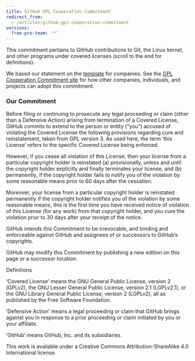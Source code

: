 ```yaml
---
title: GitHub GPL Cooperation Commitment
redirect_from:
  - /articles/github-gpl-cooperation-commitment
versions:
  free-pro-team: '*'
---
```


This commitment pertains to GitHub contributions to Git, the Linux kernel, and other programs under covered licenses (scroll to the end for definitions).

We based our statement on the [template](https://github.com/gplcc/gplcc/blob/master/Company/GPL%20Cooperation%20Commitment-Company-Template.md) for companies. See the [GPL Cooperation Commitment site](https://gplcc.github.io/gplcc/) for how other companies, individuals, and projects can adopt this commitment.

### Our Commitment

Before filing or continuing to prosecute any legal proceeding or claim (other than a Defensive Action) arising from termination of a Covered License, GitHub commits to extend to the person or entity (“you”) accused of violating the Covered License the following provisions regarding cure and reinstatement, taken from GPL version 3. As used here, the term ‘this License’ refers to the specific Covered License being enforced.

However, if you cease all violation of this License, then your license from a particular copyright holder is reinstated (a) provisionally, unless and until the copyright holder explicitly and finally terminates your license, and (b) permanently, if the copyright holder fails to notify you of the violation by some reasonable means prior to 60 days after the cessation.

Moreover, your license from a particular copyright holder is reinstated permanently if the copyright holder notifies you of the violation by some reasonable means, this is the first time you have received notice of violation of this License (for any work) from that copyright holder, and you cure the violation prior to 30 days after your receipt of the notice.

GitHub intends this Commitment to be irrevocable, and binding and enforceable against GitHub and assignees of or successors to GitHub’s copyrights.

GitHub may modify this Commitment by publishing a new edition on this page or a successor location.

Definitions

‘Covered License’ means the GNU General Public License, version 2 (GPLv2), the GNU Lesser General Public License, version 2.1 (LGPLv2.1), or the GNU Library General Public License, version 2 (LGPLv2), all as published by the Free Software Foundation.

‘Defensive Action’ means a legal proceeding or claim that GitHub brings against you in response to a prior proceeding or claim initiated by you or your affiliate.

‘GitHub’ means GitHub, Inc. and its subsidiaries.

This work is available under a Creative Commons Attribution-ShareAlike 4.0 International license.
